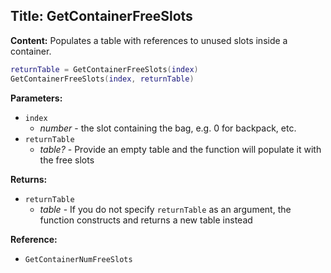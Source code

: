## Title: GetContainerFreeSlots

**Content:**
Populates a table with references to unused slots inside a container.
```lua
returnTable = GetContainerFreeSlots(index)
GetContainerFreeSlots(index, returnTable)
```

**Parameters:**
- `index`
  - *number* - the slot containing the bag, e.g. 0 for backpack, etc.
- `returnTable`
  - *table?* - Provide an empty table and the function will populate it with the free slots

**Returns:**
- `returnTable`
  - *table* - If you do not specify `returnTable` as an argument, the function constructs and returns a new table instead

**Reference:**
- `GetContainerNumFreeSlots`